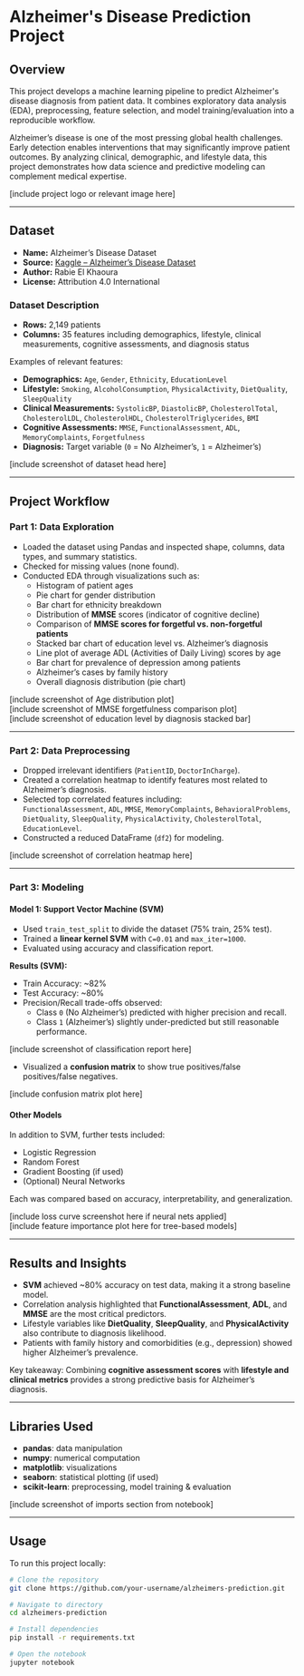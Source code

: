 # Alzheimer's Disease Prediction Project


## Overview
This project develops a machine learning pipeline to predict Alzheimer's disease diagnosis from patient data. It combines exploratory data analysis (EDA), preprocessing, feature selection, and model training/evaluation into a reproducible workflow.  

Alzheimer’s disease is one of the most pressing global health challenges. Early detection enables interventions that may significantly improve patient outcomes. By analyzing clinical, demographic, and lifestyle data, this project demonstrates how data science and predictive modeling can complement medical expertise.  

[include project logo or relevant image here]

---

## Dataset
- **Name:** Alzheimer’s Disease Dataset  
- **Source:** [Kaggle – Alzheimer’s Disease Dataset](https://www.kaggle.com/datasets/rabieelkharoua/alzheimers-disease-dataset/data)  
- **Author:** Rabie El Khaoura  
- **License:** Attribution 4.0 International  

### Dataset Description
- **Rows:** 2,149 patients  
- **Columns:** 35 features including demographics, lifestyle, clinical measurements, cognitive assessments, and diagnosis status  

Examples of relevant features:  
- **Demographics:** `Age`, `Gender`, `Ethnicity`, `EducationLevel`  
- **Lifestyle:** `Smoking`, `AlcoholConsumption`, `PhysicalActivity`, `DietQuality`, `SleepQuality`  
- **Clinical Measurements:** `SystolicBP`, `DiastolicBP`, `CholesterolTotal`, `CholesterolLDL`, `CholesterolHDL`, `CholesterolTriglycerides`, `BMI`  
- **Cognitive Assessments:** `MMSE`, `FunctionalAssessment`, `ADL`, `MemoryComplaints`, `Forgetfulness`  
- **Diagnosis:** Target variable (`0` = No Alzheimer’s, `1` = Alzheimer’s)  

[include screenshot of dataset head here]

---

## Project Workflow

### Part 1: Data Exploration
- Loaded the dataset using Pandas and inspected shape, columns, data types, and summary statistics.  
- Checked for missing values (none found).  
- Conducted EDA through visualizations such as:
  - Histogram of patient ages  
  - Pie chart for gender distribution  
  - Bar chart for ethnicity breakdown  
  - Distribution of **MMSE** scores (indicator of cognitive decline)  
  - Comparison of **MMSE scores for forgetful vs. non-forgetful patients**  
  - Stacked bar chart of education level vs. Alzheimer’s diagnosis  
  - Line plot of average ADL (Activities of Daily Living) scores by age  
  - Bar chart for prevalence of depression among patients  
  - Alzheimer’s cases by family history  
  - Overall diagnosis distribution (pie chart)  

[include screenshot of Age distribution plot]  
[include screenshot of MMSE forgetfulness comparison plot]  
[include screenshot of education level by diagnosis stacked bar]  

---

### Part 2: Data Preprocessing
- Dropped irrelevant identifiers (`PatientID`, `DoctorInCharge`).  
- Created a correlation heatmap to identify features most related to Alzheimer’s diagnosis.  
- Selected top correlated features including:  
  `FunctionalAssessment`, `ADL`, `MMSE`, `MemoryComplaints`, `BehavioralProblems`, `DietQuality`, `SleepQuality`, `PhysicalActivity`, `CholesterolTotal`, `EducationLevel`.  
- Constructed a reduced DataFrame (`df2`) for modeling.  

[include screenshot of correlation heatmap here]

---

### Part 3: Modeling

#### Model 1: Support Vector Machine (SVM)
- Used `train_test_split` to divide the dataset (75% train, 25% test).  
- Trained a **linear kernel SVM** with `C=0.01` and `max_iter=1000`.  
- Evaluated using accuracy and classification report.  

**Results (SVM):**  
- Train Accuracy: ~82%  
- Test Accuracy: ~80%  
- Precision/Recall trade-offs observed:  
  - Class `0` (No Alzheimer’s) predicted with higher precision and recall.  
  - Class `1` (Alzheimer’s) slightly under-predicted but still reasonable performance.  

[include screenshot of classification report here]

- Visualized a **confusion matrix** to show true positives/false positives/false negatives.  

[include confusion matrix plot here]

#### Other Models
In addition to SVM, further tests included:  
- Logistic Regression  
- Random Forest  
- Gradient Boosting (if used)  
- (Optional) Neural Networks  

Each was compared based on accuracy, interpretability, and generalization.  

[include loss curve screenshot here if neural nets applied]  
[include feature importance plot here for tree-based models]

---

## Results and Insights
- **SVM** achieved ~80% accuracy on test data, making it a strong baseline model.  
- Correlation analysis highlighted that **FunctionalAssessment**, **ADL**, and **MMSE** are the most critical predictors.  
- Lifestyle variables like **DietQuality**, **SleepQuality**, and **PhysicalActivity** also contribute to diagnosis likelihood.  
- Patients with family history and comorbidities (e.g., depression) showed higher Alzheimer’s prevalence.  

Key takeaway: Combining **cognitive assessment scores** with **lifestyle and clinical metrics** provides a strong predictive basis for Alzheimer’s diagnosis.  

---

## Libraries Used
- **pandas**: data manipulation  
- **numpy**: numerical computation  
- **matplotlib**: visualizations  
- **seaborn**: statistical plotting (if used)  
- **scikit-learn**: preprocessing, model training & evaluation  

[include screenshot of imports section from notebook]

---

## Usage
To run this project locally:  

```bash
# Clone the repository
git clone https://github.com/your-username/alzheimers-prediction.git

# Navigate to directory
cd alzheimers-prediction

# Install dependencies
pip install -r requirements.txt

# Open the notebook
jupyter notebook
